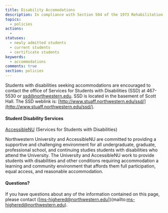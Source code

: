 ```yaml
---
title: Disability Accomodations
description: In compliance with Section 504 of the 1973 Rehabilitation Act and the Americans with Disabilities Act, Northwestern University is committed to providing equal access to all programming.
topics: 
  - policies
actions:
  - 
statuses:
  - newly admitted students
  - current students
  - certificate students
keywords:
  - accommodations
comments: true
section: policies
---
```


Students with disabilities seeking accommodations are encouraged to contact the office of Services for Students with Disabilities (SSD) at 467-5530 or [ssd@northwestern.edu](mailto:ssd@northwestern.edu). SSD is located in the basement of Scott Hall. The SSD weblink is: [http://www.stuaff.northwestern.edu/ssd/](http://www.stuaff.northwestern.edu/ssd/).

#### Student Disability Services

[AccessibleNU](http://www.northwestern.edu/accessiblenu/) (Services for Students with Disabilities)

Northwestern University and AccessibleNU are committed to providing a supportive and challenging environment for all undergraduate, graduate, professional school, and continuing studies students with disabilities who attend the University. The University and AccessibleNU work to provide students with disabilities and other conditions requiring accommodation a learning and community environment that affords them full participation, equal access, and reasonable accommodation.

#### Questions?

If you have questions about any of the information contained on this page, please contact ([ms-highered@northwestern.edu])(mailto:ms-highered@northwestern.edu).